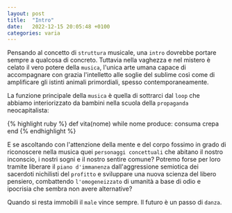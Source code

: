```yaml
---
layout: post
title:  "Intro"
date:   2022-12-15 20:05:48 +0100
categories: varia
---
```

Pensando al concetto di `struttura` musicale, una `intro` dovrebbe portare sempre a qualcosa di concreto. Tuttavia nella vaghezza e nel mistero è celato il vero potere della `musica`, l'unica arte umana capace di accompagnare con grazia l'intelletto alle soglie del sublime così come di amplificare gli istinti animali primordiali, spesso contemporaneamente. 

La funzione principale della `musica` è quella di sottrarci dal `loop` che abbiamo interiorizzato da bambini nella scuola della `propaganda` neocapitalista:

{% highlight ruby %}
def vita(nome)
  while nome produce:
    consuma
  crepa
end
{% endhighlight %}

E se ascoltando con l'attenzione della mente e del corpo fossimo in grado di riconoscere nella musica quei `personaggi concettuali` che abitano il nostro inconscio, i nostri sogni e il nostro sentire comune? Potremo forse per loro tramite liberare il `piano d'immanenza` dall'aggressione semiotica dei sacerdoti nichilisti del `profitto` e sviluppare una nuova scienza del libero pensiero, combattendo `l'omogeneizzato` di umanità a base di odio e ipocrisia che sembra non avere alternative?

Quando si resta immobili il `male` vince sempre. Il futuro è un passo di `danza`.
